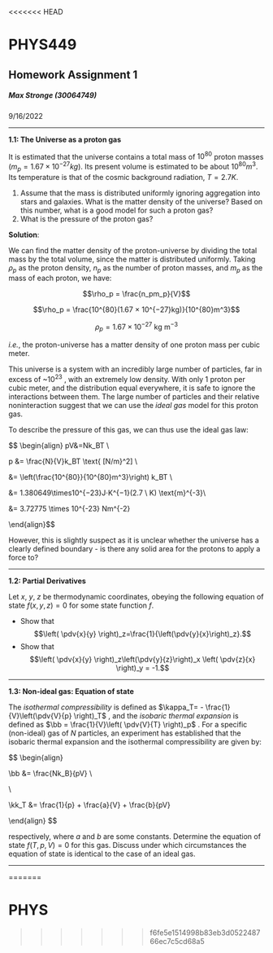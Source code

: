 <<<<<<< HEAD
# PHYS449
## Homework Assignment 1
##### Max Stronge (30064749)

9/16/2022
***

**1.1: The Universe as a proton gas**

It is estimated that the universe contains a total mass of $10^{80}$ proton masses ($m_p = 1.67 × 10^{−27}kg$). Its present volume is estimated to be about $10^{80}m^3$. Its temperature is that of the cosmic background radiation, $T = 2.7K$.

1. Assume that the mass is distributed uniformly ignoring aggregation into  stars and galaxies. What is the matter density of the universe? Based on this number, what is a good model for such a proton gas?
2. What is the pressure of the proton gas?


**Solution**:

We can find the matter density of the proton-universe by dividing the total mass by the total volume, since the matter is distributed uniformly. Taking $\rho_p$ as the proton density, $n_p$ as the number of proton masses, and $m_p$ as the mass of each proton, we have:

$$\rho_p = \frac{n_pm_p}{V}$$


$$\rho_p = \frac{10^{80}(1.67 × 10^{−27}kg)}{10^{80}m^3}$$


$$\rho_p = 1.67 \times 10^{-27} \ \text{kg m}^{-3}$$

*i.e.*, the proton-universe has a matter density of one proton mass per cubic meter. 

This universe is a system with an incredibly large number of particles, far in excess of  ~$10^{23}$ , with an extremely low density. With only 1 proton per cubic meter, and the distribution equal everywhere, it is safe to ignore the interactions between them.  The large number of particles and their relative  noninteraction suggest that we can use the *ideal gas* model for this proton gas. 



To describe the pressure of this gas, we can thus use the ideal gas law:

$$
\begin{align}
pV&=Nk_BT \\

p &= \frac{N}{V}k_BT \text{ [N/m}^2] \\ 

&= \left(\frac{10^{80}}{10^{80}m^3}\right) k_BT   \\

&= 1.380649\times10^{−23}J⋅K^{−1}(2.7 \ K) \text{m}^{-3}\\ 

&= 3.72775 \times 10^{-23} Nm^{-2}


\end{align}$$

However, this is slightly suspect as it is unclear whether the universe has a clearly defined boundary - is there any solid area for the protons to apply a force to?
	
***

**1.2: Partial Derivatives**

Let $x, \ y, \ z$ be thermodynamic coordinates, obeying the following equation of state $f(x,y,z)=0$ for some state function $f$.

- Show that $$\left( \pdv{x}{y} \right)_z=\frac{1}{\left(\pdv{y}{x}\right)_z}.$$
- Show that 
$$\left( \pdv{x}{y} \right)_z\left(\pdv{y}{z}\right)_x \left( \pdv{z}{x} \right)_y = -1.$$


***

**1.3: Non-ideal gas: Equation of state**

The *isothermal compressibility* is defined as $\kappa_T= - \frac{1}{V}\left(\pdv{V}{p} \right)_T$ , and the *isobaric thermal expansion* is defined as $\bb = \frac{1}{V}\left( \pdv{V}{T} \right)_p$ . For a specific (non-ideal) gas of $N$ particles, an experiment has established that the isobaric thermal expansion and the isothermal compressibility are given by:


$$
\begin{align}

\bb &= \frac{Nk_B}{pV} \\ 

\\

\kk_T &= \frac{1}{p} + \frac{a}{V} + \frac{b}{pV}

\end{align}
$$

respectively, where $a$ and $b$ are some constants. Determine the equation of state $f(T,p,V)=0$ for this gas. Discuss under which circumstances the equation of state is identical to the case of an ideal gas. 

***

=======
# PHYS
>>>>>>> f6fe5e1514998b83eb3d052248766ec7c5cd68a5

